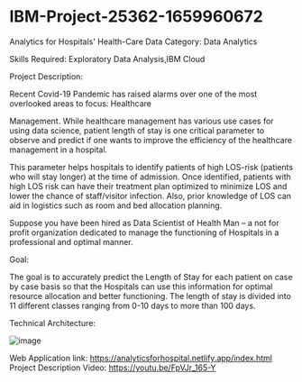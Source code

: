 # IBM-Project-25362-1659960672

Analytics for Hospitals' Health-Care Data Category: Data Analytics

Skills Required: Exploratory Data Analysis,IBM Cloud

Project Description:

Recent Covid-19 Pandemic has raised alarms over one of the most overlooked areas to focus: Healthcare

Management. While healthcare management has various use cases for using data science, patient length of stay is one critical parameter to observe and predict if one wants to improve the efficiency of the healthcare management in a hospital.

This parameter helps hospitals to identify patients of high LOS-risk (patients who will stay longer) at the time of admission. Once identified, patients with high LOS risk can have their treatment plan optimized to minimize LOS and lower the chance of staff/visitor infection. Also, prior knowledge of LOS can aid in logistics such as room and bed allocation planning.

Suppose you have been hired as Data Scientist of Health Man – a not for profit organization dedicated to manage the functioning of Hospitals in a professional and optimal manner.

Goal:

The goal is to accurately predict the Length of Stay for each patient on case by case basis so that the Hospitals can use this information for optimal resource allocation and better functioning. The length of stay is divided into 11 different classes ranging from 0-10 days to more than 100 days.

Technical Architecture:

![image](https://user-images.githubusercontent.com/112681829/203806620-0a890521-973a-47a9-91fa-0942d2638667.png)

Web Application link:
https://analyticsforhospital.netlify.app/index.html
Project Description Video: 
https://youtu.be/FpVJr_165-Y

